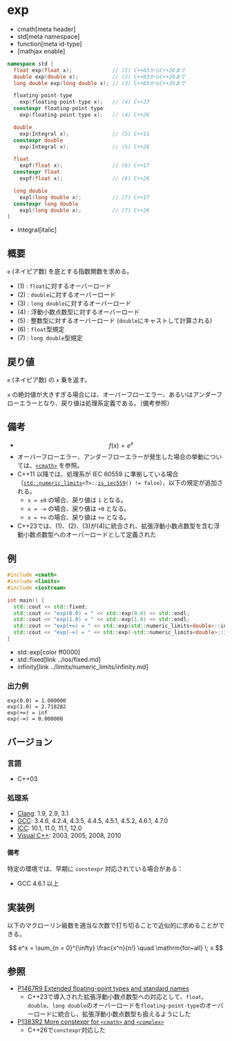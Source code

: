 # exp
* cmath[meta header]
* std[meta namespace]
* function[meta id-type]
* [mathjax enable]

```cpp
namespace std {
  float exp(float x);             // (1) C++03からC++20まで
  double exp(double x);           // (2) C++03からC++20まで
  long double exp(long double x); // (3) C++03からC++20まで

  floating-point-type
    exp(floating-point-type x);   // (4) C++23
  constexpr floating-point-type
    exp(floating-point-type x);   // (4) C++26

  double
    exp(Integral x);              // (5) C++11
  constexpr double
    exp(Integral x);              // (5) C++26

  float
    expf(float x);                // (6) C++17
  constexpr float
    expf(float x);                // (6) C++26

  long double
    expl(long double x);          // (7) C++17
  constexpr long double
    expl(long double x);          // (7) C++26
}
```
* Integral[italic]

## 概要
`e` (ネイピア数) を底とする指数関数を求める。

- (1) : `float`に対するオーバーロード
- (2) : `double`に対するオーバーロード
- (3) : `long double`に対するオーバーロード
- (4) : 浮動小数点数型に対するオーバーロード
- (5) : 整数型に対するオーバーロード (`double`にキャストして計算される)
- (6) : `float`型規定
- (7) : `long double`型規定


## 戻り値
`e` (ネイピア数) の `x` 乗を返す。

`x` の絶対値が大きすぎる場合には、オーバーフローエラー、あるいはアンダーフローエラーとなり、戻り値は処理系定義である。（備考参照）


## 備考
- $$ f(x) = e^x $$
- オーバーフローエラー、アンダーフローエラーが発生した場合の挙動については、[`<cmath>`](../cmath.md) を参照。
- C++11 以降では、処理系が IEC 60559 に準拠している場合（[`std::numeric_limits`](../limits/numeric_limits.md)`<T>::`[`is_iec559`](../limits/numeric_limits/is_iec559.md)`() != false`）、以下の規定が追加される。
    - `x = ±0` の場合、戻り値は `1` となる。
    - `x = -∞` の場合、戻り値は `+0` となる。
    - `x = +∞` の場合、戻り値は `+∞` となる。
- C++23では、(1)、(2)、(3)が(4)に統合され、拡張浮動小数点数型を含む浮動小数点数型へのオーバーロードとして定義された


## 例
```cpp example
#include <cmath>
#include <limits>
#include <iostream>

int main() {
  std::cout << std::fixed;
  std::cout << "exp(0.0) = " << std::exp(0.0) << std::endl;
  std::cout << "exp(1.0) = " << std::exp(1.0) << std::endl;
  std::cout << "exp(+∞) = " << std::exp(std::numeric_limits<double>::infinity()) << std::endl;
  std::cout << "exp(-∞) = " << std::exp(-std::numeric_limits<double>::infinity()) << std::endl;
}
```
* std::exp[color ff0000]
* std::fixed[link ../ios/fixed.md]
* infinity[link ../limits/numeric_limits/infinity.md]

### 出力例
```
exp(0.0) = 1.000000
exp(1.0) = 2.718282
exp(+∞) = inf
exp(-∞) = 0.000000
```

## バージョン
### 言語
- C++03

### 処理系
- [Clang](/implementation.md#clang): 1.9, 2.9, 3.1
- [GCC](/implementation.md#gcc): 3.4.6, 4.2.4, 4.3.5, 4.4.5, 4.5.1, 4.5.2, 4.6.1, 4.7.0
- [ICC](/implementation.md#icc): 10.1, 11.0, 11.1, 12.0
- [Visual C++](/implementation.md#visual_cpp): 2003, 2005, 2008, 2010

#### 備考
特定の環境では、早期に `constexpr` 対応されている場合がある：

- GCC 4.6.1 以上


## 実装例
以下のマクローリン級数を適当な次数で打ち切ることで近似的に求めることができる。

$$ e^x = \sum_{n = 0}^{\infty} \frac{x^n}{n!} \quad \mathrm{for~all} \; x $$


## 参照
- [P1467R9 Extended floating-point types and standard names](https://www.open-std.org/jtc1/sc22/wg21/docs/papers/2022/p1467r9.html)
    - C++23で導入された拡張浮動小数点数型への対応として、`float`、`double`、`long double`のオーバーロードを`floating-point-type`のオーバーロードに統合し、拡張浮動小数点数型も扱えるようにした
- [P1383R2 More constexpr for `<cmath>` and `<complex>`](https://open-std.org/jtc1/sc22/wg21/docs/papers/2023/p1383r2.pdf)
    - C++26で`constexpr`対応した
